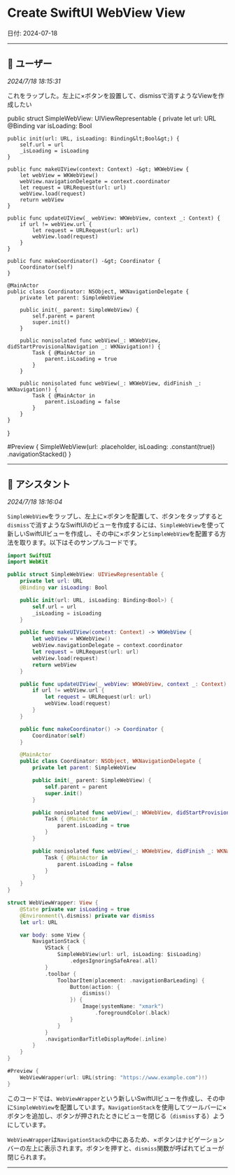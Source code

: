 # Create SwiftUI WebView View

日付: 2024-07-18

---

## 👤 ユーザー
*2024/7/18 18:15:31*

これをラップした。左上に×ボタンを設置して、dismissで消すようなViewを作成したい

public struct SimpleWebView: UIViewRepresentable {
    private let url: URL
    @Binding var isLoading: Bool

    public init(url: URL, isLoading: Binding&lt;Bool&gt;) {
        self.url = url
        _isLoading = isLoading
    }

    public func makeUIView(context: Context) -&gt; WKWebView {
        let webView = WKWebView()
        webView.navigationDelegate = context.coordinator
        let request = URLRequest(url: url)
        webView.load(request)
        return webView
    }

    public func updateUIView(_ webView: WKWebView, context _: Context) {
        if url != webView.url {
            let request = URLRequest(url: url)
            webView.load(request)
        }
    }

    public func makeCoordinator() -&gt; Coordinator {
        Coordinator(self)
    }

    @MainActor
    public class Coordinator: NSObject, WKNavigationDelegate {
        private let parent: SimpleWebView

        public init(_ parent: SimpleWebView) {
            self.parent = parent
            super.init()
        }

        public nonisolated func webView(_: WKWebView, didStartProvisionalNavigation _: WKNavigation!) {
            Task { @MainActor in
                parent.isLoading = true
            }
        }

        public nonisolated func webView(_: WKWebView, didFinish _: WKNavigation!) {
            Task { @MainActor in
                parent.isLoading = false
            }
        }
    }
}

#Preview {
    SimpleWebView(url: .placeholder, isLoading: .constant(true))
        .navigationStacked()
}

---

## 🤖 アシスタント
*2024/7/18 18:16:04*

`SimpleWebView`をラップし、左上に×ボタンを配置して、ボタンをタップすると`dismiss`で消すようなSwiftUIのビューを作成するには、`SimpleWebView`を使って新しいSwiftUIビューを作成し、その中に×ボタンと`SimpleWebView`を配置する方法を取ります。以下はそのサンプルコードです。

```swift
import SwiftUI
import WebKit

public struct SimpleWebView: UIViewRepresentable {
    private let url: URL
    @Binding var isLoading: Bool

    public init(url: URL, isLoading: Binding<Bool>) {
        self.url = url
        _isLoading = isLoading
    }

    public func makeUIView(context: Context) -> WKWebView {
        let webView = WKWebView()
        webView.navigationDelegate = context.coordinator
        let request = URLRequest(url: url)
        webView.load(request)
        return webView
    }

    public func updateUIView(_ webView: WKWebView, context _: Context) {
        if url != webView.url {
            let request = URLRequest(url: url)
            webView.load(request)
        }
    }

    public func makeCoordinator() -> Coordinator {
        Coordinator(self)
    }

    @MainActor
    public class Coordinator: NSObject, WKNavigationDelegate {
        private let parent: SimpleWebView

        public init(_ parent: SimpleWebView) {
            self.parent = parent
            super.init()
        }

        public nonisolated func webView(_: WKWebView, didStartProvisionalNavigation _: WKNavigation!) {
            Task { @MainActor in
                parent.isLoading = true
            }
        }

        public nonisolated func webView(_: WKWebView, didFinish _: WKNavigation!) {
            Task { @MainActor in
                parent.isLoading = false
            }
        }
    }
}

struct WebViewWrapper: View {
    @State private var isLoading = true
    @Environment(\.dismiss) private var dismiss
    let url: URL

    var body: some View {
        NavigationStack {
            VStack {
                SimpleWebView(url: url, isLoading: $isLoading)
                    .edgesIgnoringSafeArea(.all)
            }
            .toolbar {
                ToolbarItem(placement: .navigationBarLeading) {
                    Button(action: {
                        dismiss()
                    }) {
                        Image(systemName: "xmark")
                            .foregroundColor(.black)
                    }
                }
            }
            .navigationBarTitleDisplayMode(.inline)
        }
    }
}

#Preview {
    WebViewWrapper(url: URL(string: "https://www.example.com")!)
}
```

このコードでは、`WebViewWrapper`という新しいSwiftUIビューを作成し、その中に`SimpleWebView`を配置しています。`NavigationStack`を使用してツールバーに×ボタンを追加し、ボタンが押されたときにビューを閉じる（`dismiss`する）ようにしています。

`WebViewWrapper`は`NavigationStack`の中にあるため、×ボタンはナビゲーションバーの左上に表示されます。ボタンを押すと、`dismiss`関数が呼ばれてビューが閉じられます。

---
